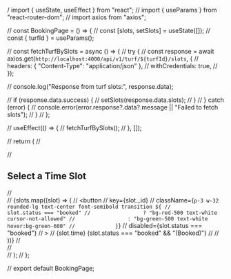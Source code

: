 / import { useState, useEffect } from "react";
// import { useParams } from "react-router-dom";
// import axios from "axios";

// const BookingPage = () => {
//   const [slots, setSlots] = useState([]);
//   const { turfId } = useParams();

//   const fetchTurfBySlots = async () => {
//     try {
//       const response = await axios.get(`http://localhost:4000/api/v1/turf/${turfId}/slots`, {
//         headers: { "Content-Type": "application/json" },
//         withCredentials: true,
//       });

//       console.log("Response from turf slots:", response.data);

//       if (response.data.success) {
//         setSlots(response.data.slots);
//       }
//     } catch (error) {
//       console.error(error.response?.data?.message || "Failed to fetch slots");
//     }
//   };

//   useEffect(() => {
//     fetchTurfBySlots();
//   }, []);

//   return (
//     <div className="flex flex-col items-center min-h-screen bg-gray-100 p-6">
//       <h2 className="text-2xl font-bold mb-6">Select a Time Slot</h2>
//       <div className="grid grid-cols-3 gap-4">
//         {slots.map((slot) => (
//           <button
//             key={slot._id}
//             className={`p-3 w-32 rounded-lg text-center font-semibold transition ${
//               slot.status === "booked"
//                 ? "bg-red-500 text-white cursor-not-allowed"
//                 : "bg-green-500 text-white hover:bg-green-600"
//             }`}
//             disabled={slot.status === "booked"}
//           >
//             {slot.time} {slot.status === "booked" && "(Booked)"}
//           </button>
//         ))}
//       </div>
//     </div>
//   );
// };

// export default BookingPage;
